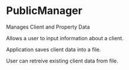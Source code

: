 PublicManager
=============

Manages Client and Property Data

Allows a user to input information about a client.

Application saves client data into a file. 

User can retreive existing client data from file. 
